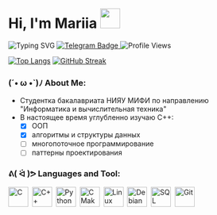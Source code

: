<h1>
          Hi, I'm Mariia
           <img src="https://media.giphy.com/media/v1.Y2lkPWVjZjA1ZTQ3aXFiZ2trMjFmOGR4a3NibWwxNW42ZmpibHl2ZzJnaHZwYmY3anB5MiZlcD12MV9naWZzX3NlYXJjaCZjdD1n/PeOnYlW8AmjcQEc2bZ/giphy.gif" width="40px"/>
  </h1>
    <img src="https://readme-typing-svg.herokuapp.com?font=Fira+Code&pause=1000&color=876c99&width=435&lines=Computer+science+MEPhI+student;C%2B%2B+developer;(ﾉ◕ヮ◕)ﾉ*:･ﾟ✧" alt="Typing SVG" />
          <a href="https://t.me/marshrutkatg">
          <img src="https://img.shields.io/badge/Telegram-2CA5E0?style=for-the-badge&logo=telegram&logoColor=white" alt="Telegram Badge"/>
        </a>
        <img src="https://komarev.com/ghpvc/?username=mariiamonk&style=flat-square&color=blueviolet" alt="Profile Views"/>
<div align="left">
  
  [![Top Langs](https://github-readme-stats.vercel.app/api/top-langs/?username=mariiamonk&layout=compact&theme=vision-friendly-dark&hide_border=true&bg_color=00000000&title_color=876c99&text_color=FFFFFF)](https://github.com/mariiamonk)
[![GitHub Streak](http://github-readme-streak-stats.herokuapp.com?user=mariiamonk&theme=onedark&date_format=j%2Fn%5B%2FY%5D)](https://git.io/streak-stats)
</div>

### (´• ω •`)ﾉ About Me:
- Студентка бакалавриата НИЯУ МИФИ по направлению "Информатика и вычислительная техника"
- В настоящее время углубленно изучаю С++:
  - [x] ООП
  - [x] алгоритмы и структуры данных
  - [ ] многопоточное программирование
  - [ ] паттерны проектирования

### ᕕ( ᐛ )ᕗ Languages and Tool:
<div align="left">
  <img src="https://cdn.jsdelivr.net/gh/devicons/devicon/icons/c/c-original.svg" title="C" alt="C" width="40" height="40"/>&nbsp;
  <img src="https://cdn.jsdelivr.net/gh/devicons/devicon/icons/cplusplus/cplusplus-original.svg" title="C++" alt="C++" width="40" height="40"/>&nbsp;
  <img src="https://cdn.jsdelivr.net/gh/devicons/devicon/icons/python/python-original.svg" title="Python" alt="Python" width="40" height="40"/>&nbsp;
  <img src="https://cdn.jsdelivr.net/gh/devicons/devicon/icons/cmake/cmake-original.svg" title="CMake" alt="CMake" width="40" height="40"/>&nbsp;
  <img src="https://cdn.jsdelivr.net/gh/devicons/devicon/icons/linux/linux-original.svg" title="Linux" alt="Linux" width="40" height="40"/>&nbsp;
  <img src="https://cdn.jsdelivr.net/gh/devicons/devicon/icons/debian/debian-original.svg" title="Debian" alt="Debian" width="40" height="40"/>&nbsp;
  <img src="https://cdn.jsdelivr.net/gh/devicons/devicon/icons/mysql/mysql-original.svg" title="SQL" alt="SQL" width="40" height="40"/>&nbsp;
  <img src="https://cdn.jsdelivr.net/gh/devicons/devicon/icons/git/git-original.svg" title="Git" alt="Git" width="40" height="40"/>
</div>
